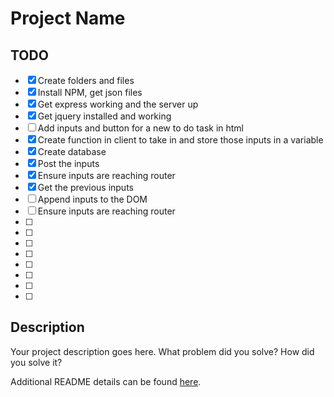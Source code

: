 # Project Name

## TODO 
- [x] Create folders and files 
- [x] Install NPM, get json files
- [x] Get express working and the server up 
- [x] Get jquery installed and working 
- [ ] Add inputs and button for a new to do task in html
- [x] Create function in client to take in and store those inputs in a variable
- [x] Create database
- [x] Post the inputs 
- [x] Ensure inputs are reaching router
- [x] Get the previous inputs
- [ ] Append inputs to the DOM
- [ ] Ensure inputs are reaching router
- [ ] 
- [ ] 
- [ ] 
- [ ] 
- [ ] 
- [ ] 
- [ ] 
- [ ] 

## Description

Your project description goes here. What problem did you solve? How did you solve it?

Additional README details can be found [here](https://github.com/PrimeAcademy/readme-template/blob/master/README.md).
